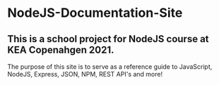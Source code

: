 # NodeJS-Documentation-Site
## This is a school project for NodeJS course at KEA Copenahgen 2021.

The purpose of this site is to serve as a reference guide to JavaScript, NodeJS, Express, JSON, NPM, REST API's and more!
